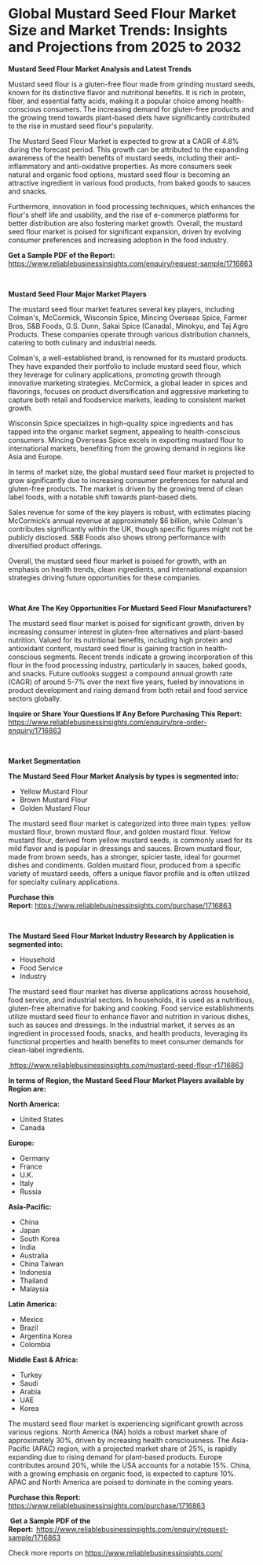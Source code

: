 <p><h1>Global Mustard Seed Flour Market Size and Market Trends: Insights and Projections from 2025 to 2032</h1></p><p><strong>Mustard Seed Flour Market Analysis and Latest Trends</strong></p>
<p><p>Mustard seed flour is a gluten-free flour made from grinding mustard seeds, known for its distinctive flavor and nutritional benefits. It is rich in protein, fiber, and essential fatty acids, making it a popular choice among health-conscious consumers. The increasing demand for gluten-free products and the growing trend towards plant-based diets have significantly contributed to the rise in mustard seed flour's popularity.</p><p>The Mustard Seed Flour Market is expected to grow at a CAGR of 4.8% during the forecast period. This growth can be attributed to the expanding awareness of the health benefits of mustard seeds, including their anti-inflammatory and anti-oxidative properties. As more consumers seek natural and organic food options, mustard seed flour is becoming an attractive ingredient in various food products, from baked goods to sauces and snacks.</p><p>Furthermore, innovation in food processing techniques, which enhances the flour's shelf life and usability, and the rise of e-commerce platforms for better distribution are also fostering market growth. Overall, the mustard seed flour market is poised for significant expansion, driven by evolving consumer preferences and increasing adoption in the food industry.</p></p>
<p><strong>Get a Sample PDF of the Report:&nbsp;</strong> <a href="https://www.reliablebusinessinsights.com/enquiry/request-sample/1716863?utm_campaign=3050&utm_medium=2&utm_source=Github&utm_content=ia&utm_term=07042025&utm_id=mustard-seed-flour">https://www.reliablebusinessinsights.com/enquiry/request-sample/1716863</a></p>
<p>&nbsp;</p>
<p><strong>Mustard Seed Flour Major Market Players</strong></p>
<p><p>The mustard seed flour market features several key players, including Colman's, McCormick, Wisconsin Spice, Mincing Overseas Spice, Farmer Bros, S&B Foods, G.S. Dunn, Sakai Spice (Canada), Minokyu, and Taj Agro Products. These companies operate through various distribution channels, catering to both culinary and industrial needs.</p><p>Colman's, a well-established brand, is renowned for its mustard products. They have expanded their portfolio to include mustard seed flour, which they leverage for culinary applications, promoting growth through innovative marketing strategies. McCormick, a global leader in spices and flavorings, focuses on product diversification and aggressive marketing to capture both retail and foodservice markets, leading to consistent market growth.</p><p>Wisconsin Spice specializes in high-quality spice ingredients and has tapped into the organic market segment, appealing to health-conscious consumers. Mincing Overseas Spice excels in exporting mustard flour to international markets, benefiting from the growing demand in regions like Asia and Europe.</p><p>In terms of market size, the global mustard seed flour market is projected to grow significantly due to increasing consumer preferences for natural and gluten-free products. The market is driven by the growing trend of clean label foods, with a notable shift towards plant-based diets.</p><p>Sales revenue for some of the key players is robust, with estimates placing McCormick’s annual revenue at approximately $6 billion, while Colman's contributes significantly within the UK, though specific figures might not be publicly disclosed. S&B Foods also shows strong performance with diversified product offerings.</p><p>Overall, the mustard seed flour market is poised for growth, with an emphasis on health trends, clean ingredients, and international expansion strategies driving future opportunities for these companies.</p></p>
<p>&nbsp;</p>
<p><strong>What Are The Key Opportunities For Mustard Seed Flour Manufacturers?</strong></p>
<p><p>The mustard seed flour market is poised for significant growth, driven by increasing consumer interest in gluten-free alternatives and plant-based nutrition. Valued for its nutritional benefits, including high protein and antioxidant content, mustard seed flour is gaining traction in health-conscious segments. Recent trends indicate a growing incorporation of this flour in the food processing industry, particularly in sauces, baked goods, and snacks. Future outlooks suggest a compound annual growth rate (CAGR) of around 5-7% over the next five years, fueled by innovations in product development and rising demand from both retail and food service sectors globally.</p></p>
<p><strong>Inquire or Share Your Questions If Any Before Purchasing This Report:</strong> <a href="https://www.reliablebusinessinsights.com/enquiry/pre-order-enquiry/1716863?utm_campaign=3050&utm_medium=2&utm_source=Github&utm_content=ia&utm_term=07042025&utm_id=mustard-seed-flour">https://www.reliablebusinessinsights.com/enquiry/pre-order-enquiry/1716863</a></p>
<p>&nbsp;</p>
<p><strong>Market Segmentation</strong></p>
<p><strong>The Mustard Seed Flour Market Analysis by types is segmented into:</strong></p>
<p><ul><li>Yellow Mustard Flour</li><li>Brown Mustard Flour</li><li>Golden Mustard Flour</li></ul></p>
<p><p>The mustard seed flour market is categorized into three main types: yellow mustard flour, brown mustard flour, and golden mustard flour. Yellow mustard flour, derived from yellow mustard seeds, is commonly used for its mild flavor and is popular in dressings and sauces. Brown mustard flour, made from brown seeds, has a stronger, spicier taste, ideal for gourmet dishes and condiments. Golden mustard flour, produced from a specific variety of mustard seeds, offers a unique flavor profile and is often utilized for specialty culinary applications.</p></p>
<p><strong>Purchase this Report:&nbsp;</strong><a href="https://www.reliablebusinessinsights.com/purchase/1716863?utm_campaign=3050&utm_medium=2&utm_source=Github&utm_content=ia&utm_term=07042025&utm_id=mustard-seed-flour">https://www.reliablebusinessinsights.com/purchase/1716863</a></p>
<p>&nbsp;</p>
<p><strong>The Mustard Seed Flour Market Industry Research by Application is segmented into:</strong></p>
<p><ul><li>Household</li><li>Food Service</li><li>Industry</li></ul></p>
<p><p>The mustard seed flour market has diverse applications across household, food service, and industrial sectors. In households, it is used as a nutritious, gluten-free alternative for baking and cooking. Food service establishments utilize mustard seed flour to enhance flavor and nutrition in various dishes, such as sauces and dressings. In the industrial market, it serves as an ingredient in processed foods, snacks, and health products, leveraging its functional properties and health benefits to meet consumer demands for clean-label ingredients.</p></p>
<p><a href="https://www.reliablebusinessinsights.com/mustard-seed-flour-r1716863?utm_campaign=3050&utm_medium=2&utm_source=Github&utm_content=ia&utm_term=07042025&utm_id=mustard-seed-flour">&nbsp;https://www.reliablebusinessinsights.com/mustard-seed-flour-r1716863</a></p>
<p><strong>In terms of Region, the Mustard Seed Flour Market Players available by Region are:</strong></p>
<p>
    <p> <strong> North America: </strong>
        <ul>
            <li>United States</li>
            <li>Canada</li>
        </ul>
        </p> 
    <p> <strong> Europe: </strong>
        <ul>
            <li>Germany</li>
            <li>France</li>
            <li>U.K.</li>
            <li>Italy</li>
            <li>Russia</li>
        </ul>
        </p> 
    <p> <strong> Asia-Pacific: </strong>
        <ul>
            <li>China</li>
            <li>Japan</li>
            <li>South Korea</li>
            <li>India</li>
            <li>Australia</li>
            <li>China Taiwan</li>
            <li>Indonesia</li>
            <li>Thailand</li>
            <li>Malaysia</li>
        </ul>
        </p> 
    <p> <strong> Latin America: </strong>
        <ul>
            <li>Mexico</li>
            <li>Brazil</li>
            <li>Argentina Korea</li>
            <li>Colombia</li>
        </ul>
        </p> 
    <p> <strong> Middle East & Africa: </strong>
        <ul>
            <li>Turkey</li>
            <li>Saudi</li>
            <li>Arabia</li>
            <li>UAE</li>
            <li>Korea</li>
        </ul>
    </p>
    </p>
<p><p>The mustard seed flour market is experiencing significant growth across various regions. North America (NA) holds a robust market share of approximately 30%, driven by increasing health consciousness. The Asia-Pacific (APAC) region, with a projected market share of 25%, is rapidly expanding due to rising demand for plant-based products. Europe contributes around 20%, while the USA accounts for a notable 15%. China, with a growing emphasis on organic food, is expected to capture 10%. APAC and North America are poised to dominate in the coming years.</p></p>
<p><strong>Purchase this Report: </strong><a href="https://www.reliablebusinessinsights.com/purchase/1716863?utm_campaign=3050&utm_medium=2&utm_source=Github&utm_content=ia&utm_term=07042025&utm_id=mustard-seed-flour">https://www.reliablebusinessinsights.com/purchase/1716863</a></p>
<p>&nbsp;<strong>Get a Sample PDF of the Report:&nbsp;&nbsp;</strong><a href="https://www.reliablebusinessinsights.com/enquiry/request-sample/1716863?utm_campaign=3050&utm_medium=2&utm_source=Github&utm_content=ia&utm_term=07042025&utm_id=mustard-seed-flour">https://www.reliablebusinessinsights.com/enquiry/request-sample/1716863</a></p>
<p><strong></strong></p>
<p>Check more reports on <a href="https://www.reliablebusinessinsights.com/?utm_campaign=3050&utm_medium=2&utm_source=Github&utm_content=ia&utm_term=07042025&utm_id=mustard-seed-flour">https://www.reliablebusinessinsights.com/</a></p>